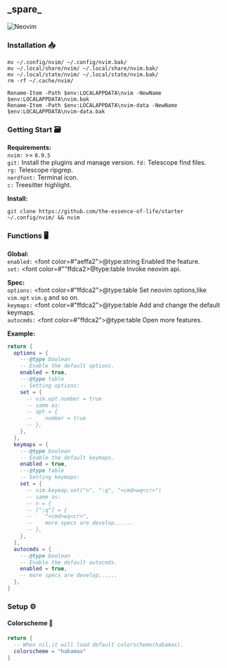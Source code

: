 ## \_spare\_  
![Neovim](https://img.shields.io/badge/NeoVim-%2357A143.svg?&style=for-the-badge&logo=neovim&logoColor=white)  
### Installation :inbox_tray:  

```shell
mv ~/.config/nvim/ ~/.config/nvim.bak/
mv ~/.local/share/nvim/ ~/.local/share/nvim.bak/
mv ~/.local/state/nvim/ ~/.local/state/nvim.bak/
rm -rf ~/.cache/nvim/
```

```pwsh
Rename-Item -Path $env:LOCALAPPDATA\nvim -NewName $env:LOCALAPPDATA\nvim.bak
Rename-Item -Path $env:LOCALAPPDATA\nvim-data -NewName $env:LOCALAPPDATA\nvim-data.bak
```
### Getting Start :card_file_box:  

**Requirements:**  
`nvim:` >= `0.9.5`  
`git:` Install the plugins and manage version.
`fd:` Telescope find files.  
`rg:` Telescope ripgrep.  
`nerdfont:` Terminal icon.  
`c:` Treesitter highlight.  

**Install:**  

```shell
git clone https://github.com/the-essence-of-life/starter ~/.config/nvim/ && nvim
```
### Functions :desktop_computer:  

**Global:**  
`enabled:` <font color=#"aeffa2">@type:string</font> Enabled the feature.  
`set:` <font color=#""ffdca2>@type:table</font> Invoke neovim api.  

**Spec:**  
`options:` <font color=#"ffdca2">@type:table</font> Set neovim options,like `vim.opt` `vim.g` and so on.  
`keymaps:` <font color=#"ffdca2">@type:table</font> Add and change the default keymaps.  
`autocmds:` <font color=#"ffdca2">@type:table</font> Open more features.  

**Example:**  

```lua
return {
  options = {
    ---@type boolean
    -- Enable the default options.
    enabled = true,
    ---@type table
    -- Setting options:
    set = {
      -- vim.opt.number = true
      -- same as:
      -- opt = {
      --    number = true
      -- },
    },
  },
  keymaps = {
    ---@type boolean
    -- Enable the default keymaps.
    enabled = true,
    ---@type table
    -- Setting keymaps:
    set = {
      -- vim.keymap.set("n", ":q", "<cmd>wq<cr>")
      -- same as:
      -- n = {
      -- [";q"] = {
      --    "<cmd>wq<cr>",
      --    more specs are develop......
      -- },
    },
  },
  autocmds = {
    ---@type boolean
    -- Enable the default autocmds.
    enabled = true,
    -- more specs are develop......
  },
}
```

### Setup :gear:  
#### Colorscheme :rainbow:  

```lua
return {
  -- When nil,it will load default colorscheme(habamax).
  colorscheme = "habamax"
}
```
